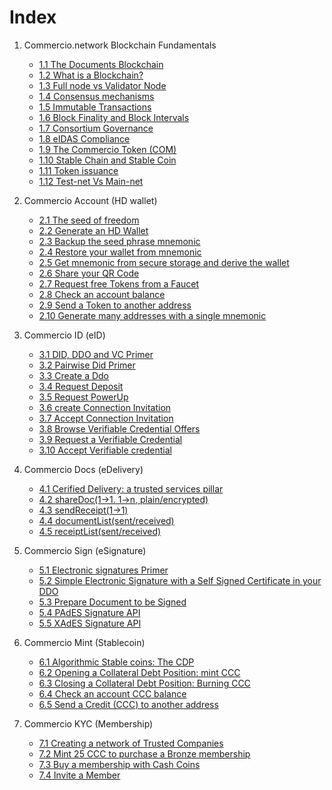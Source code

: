 # Index

1. Commercio.network Blockchain Fundamentals

      * [1.1 The Documents Blockchain](1-fundamentals/1.1-chapter.md)
      * [1.2 What is a Blockchain?](1-fundamentals/1.2-chapter.md)
      * [1.3 Full node vs Validator Node](1-fundamentals/1.3-chapter.md)
      * [1.4 Consensus mechanisms](1-fundamentals/1.4-chapter.md)
      * [1.5 Immutable Transactions](1-fundamentals/1.5-chapter.md)
      * [1.6 Block Finality and Block Intervals](1-fundamentals/1.6-chapter.md)
      * [1.7 Consortium Governance](1-fundamentals/1.7-chapter.md)
      * [1.8 eIDAS Compliance](1-fundamentals/1.8-chapter.md)
      * [1.9 The Commercio Token (COM)](1-fundamentals/1.9-chapter.md)
      * [1.10 Stable Chain and Stable Coin](1-fundamentals/1.10-chapter.md)
      * [1.11 Token issuance](1-fundamentals/1.11-chapter.md)
      * [1.12 Test-net Vs Main-net](1-fundamentals/1.12-chapter.md)

2. Commercio Account (HD wallet)

      * [2.1 The seed of freedom](2-commercio-account/2.1-chapter.md)
      * [2.2 Generate an HD Wallet](2-commercio-account/2.2-chapter.md)
      * [2.3 Backup the seed phrase mnemonic](2-commercio-account/2.3-chapter.md)
      * [2.4 Restore your wallet from mnemonic](2-commercio-account/2.4-chapter.md)
      * [2.5 Get mnemonic from secure storage and derive the wallet](2-commercio-account/2.5-chapter.md)
      * [2.6 Share your QR Code](2-commercio-account/2.6-chapter.md)
      * [2.7 Request free Tokens from a Faucet](2-commercio-account/2.7-chapter.md)
      * [2.8 Check an account balance](2-commercio-account/2.8-chapter.md)
      * [2.9 Send a Token to another address](2-commercio-account/2.9-chapter.md)
      * [2.10 Generate many addresses with a single mnemonic](2-commercio-account/2.10-chapter.md)

3. Commercio ID (eID)

      * [3.1 DID, DDO and VC Primer](3-commercio-id/3.1-chapter.md)
      * [3.2 Pairwise Did Primer](3-commercio-id/3.2-chapter.md)
      * [3.3 Create a Ddo](3-commercio-id/3.3-chapter.md)
      * [3.4 Request Deposit](3-commercio-id/3.4-chapter.md)
      * [3.5 Request PowerUp](3-commercio-id/3.5-chapter.md)
      * [3.6 create Connection Invitation](3-commercio-id/4.6-chapter.md)
      * [3.7 Accept Connection Invitation](3-commercio-id/3.7-chapter.md)
      * [3.8 Browse Verifiable Credential Offers](3-commercio-id/3.8-chapter.md)
      * [3.9 Request a Verifiable Credential](3-commercio-id/3.9-chapter.md)
      * [3.10 Accept Verifiable credential](3-commercio-id/3.10-chapter.md)

4. Commercio Docs (eDelivery)

      * [4.1 Cerified Delivery: a trusted services pillar](4-commercio-docs/4.1-chapter.md)
      * [4.2 shareDoc(1->1. 1->n, plain/encrypted)](4-commercio-docs/4.2-chapter.md)
      * [4.3 sendReceipt(1->1)](4-commercio-docs/4.3-chapter.md)
      * [4.4 documentList(sent/received)](4-commercio-docs/4.4-chapter.md)
      * [4.5 receiptList(sent/received)](4-commercio-docs/4.5-chapter.md)  

5. Commercio Sign (eSignature)

      * [5.1 Electronic signatures Primer](5-commercio-sign/5.1-chapter.md)
      * [5.2 Simple Electronic Signature with a Self Signed Certificate in your DDO](5-commercio-sign/5.2-chapter.md)
      * [5.3 Prepare Document to be Signed](5-commercio-sign/5.3-chapter.md)
      * [5.4 PAdES Signature API](5-commercio-sign/5.4-chapter.md)
      * [5.5 XAdES Signature API](5-commercio-sign/5.5-chapter.md)

6. Commercio Mint (Stablecoin)

      * [6.1 Algorithmic Stable coins: The CDP](6-commercio-mint/6.1-chapter.md)
      * [6.2 Opening a Collateral Debt Position: mint CCC](6-commercio-mint/6.2-chapter.md)
      * [6.3 Closing a Collateral Debt Position: Burning CCC](6-commercio-mint/6.3-chapter.md)
      * [6.4 Check an account CCC balance](6-commercio-mint/6.4-chapter.md)
      * [6.5 Send a Credit (CCC) to another address](6-commercio-mint/6.5-chapter.md)
  
7. Commercio KYC (Membership)

      * [7.1 Creating a network of Trusted Companies](7-commercio-kyc/7.1-chapter.md)
      * [7.2 Mint 25 CCC to purchase a Bronze membership](7-commercio-kyc/7.2-chapter.md)
      * [7.3 Buy a membership with Cash Coins](7-commercio-kyc/7.3-chapter.md)
      * [7.4 Invite a Member](7-commercio-kyc/7.4-chapter.md)
